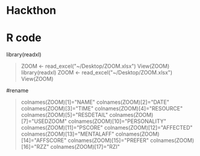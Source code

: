 # Hackthon
# R code

library(readxl)
> ZOOM <- read_excel("~/Desktop/ZOOM.xlsx")
> View(ZOOM)                                                                            
> library(readxl)
> ZOOM <- read_excel("~/Desktop/ZOOM.xlsx")
> View(ZOOM) 

#rename

> colnames(ZOOM)[1]="NAME"
> colnames(ZOOM)[2]="DATE"
> colnames(ZOOM)[3]="TIME"
> colnames(ZOOM)[4]="RESOURCE"
> colnames(ZOOM)[5]="RESDETAIL"
> colnames(ZOOM)[7]="USEDZOOM"
> colnames(ZOOM)[10]="PERSONALITY"
> colnames(ZOOM)[11]="PSCORE"
> colnames(ZOOM)[12]="AFFECTED"
> colnames(ZOOM)[13]="MENTALAFF"
> colnames(ZOOM)[14]="AFFSCORE"
> colnames(ZOOM)[15]="PREFER"
> colnames(ZOOM)[16]="RZZ"
> colnames(ZOOM)[17]="RZI"

